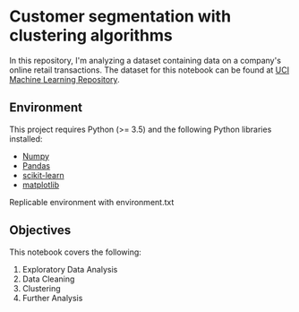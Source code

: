 # Customer segmentation with clustering algorithms
In this repository, I'm analyzing a dataset containing data on a company's online retail transactions. The dataset for this notebook can be found at [UCI Machine Learning Repository](http://archive.ics.uci.edu/ml/datasets/online+retail).

## Environment
This project requires Python (>= 3.5) and the following Python libraries installed: 
- [Numpy](https://pypi.org/project/numpy/) 
- [Pandas](https://pandas.pydata.org/getpandas.html)
- [scikit-learn](https://scikit-learn.org/stable/install.html)
- [matplotlib](https://matplotlib.org/)

Replicable environment with environment.txt

## Objectives
This notebook covers the following: 
1. Exploratory Data Analysis
2. Data Cleaning
3. Clustering
4. Further Analysis


